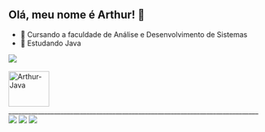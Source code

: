 ## Olá, meu nome é Arthur! 👋

- 🔭 Cursando a faculdade de Análise e Desenvolvimento de Sistemas
- 🌱 Estudando Java

 <picture>
  <source
    srcset="https://github-readme-stats.vercel.app/api?username=ArthurReis322&show_icons=true&theme=highcontrast"
    media="(prefers-color-scheme: dark)"
  />
  <source
    srcset="https://github-readme-stats.vercel.app/api?username=ArthurReis322&show_icons=true"
    media="(prefers-color-scheme: light), (prefers-color-scheme: no-preference)"
  />
  <img src="https://github-readme-stats.vercel.app/api?username=ArthurReis322&show_icons=true" />
</picture>

  <div style="display: inline_block"><br>
  <img align="center" alt="Arthur-Java" height="70" width="80" <img src="https://cdn.jsdelivr.net/gh/devicons/devicon@latest/icons/java/java-original-wordmark.svg" />
</div>
_____________________________________________________________________________

<div> 
  <a href="https://www.instagram.com/arthur_frm322/" target="_blank"><img src="https://img.shields.io/badge/-Instagram-%23E4405F?style=for-the-badge&logo=instagram&logoColor=white" target="_blank"></a>
  <a href = "arthurmendonca23@hotmail.com"><img src="https://img.shields.io/badge/-Gmail-%23333?style=for-the-badge&logo=gmail&logoColor=white" target="_blank"></a>
  <a href="www.linkedin.com/in/arthur-reis-dev" target="_blank"><img src="https://img.shields.io/badge/-LinkedIn-%230077B5?style=for-the-badge&logo=linkedin&logoColor=white" target="_blank"></a> 
  
</div>


